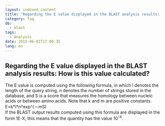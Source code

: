 ```yaml
---
layout: indexed_content
title: 'Regarding the E value displayed in the BLAST analysis results: How is this value calculated?'
category: faq
db:
  - blast
tags: 
  - Analysis
date: 2015-06-01T17:00:35
lang: en
---
```


## Regarding the E value displayed in the BLAST analysis results: How is this value calculated?

<html>The E value is computed using the following formula, in which l denotes the length of the query string, n denotes the number of strings stored in the database, and S is a score that measures the homology between nucleic acids or between amino acids. Note that k and m are positive constants.<br>E=k*l*n*exp^(－mS)<br>If the BLAST output results computed using this formula are displayed in the form 1E-X, this means that the quantity has the value 10<sup>-X</sup>.</html>
